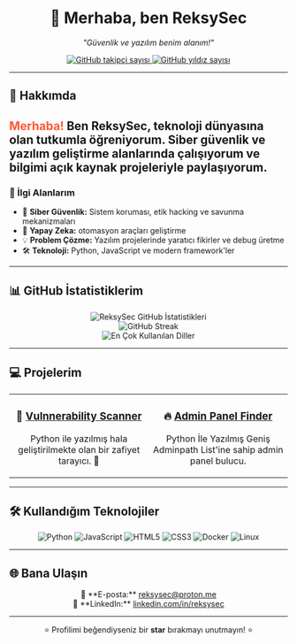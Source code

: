 <h1 align="center">
    <span style="display: inline-block; animation: bounce 2s infinite;">👋</span> 
    Merhaba, ben <strong>ReksySec</strong>
</h1>

<p align="center">
    <em>"Güvenlik ve yazılım benim alanım!"</em>  
</p>

<p align="center">
    <a href="https://github.com/ReksySec?tab=followers">
        <img src="https://img.shields.io/github/followers/ReksySec?style=social" alt="GitHub takipçi sayısı" />
    </a>
    <a href="https://github.com/ReksySec?tab=repositories">
        <img src="https://img.shields.io/github/stars/ReksySec?style=social" alt="GitHub yıldız sayısı" />
    </a>
</p>

---

## 🌌 Hakkımda
<h2 style="animation: fadeIn 2s;">
    <span style="color: #FF5733;">Merhaba!</span> Ben <strong>ReksySec</strong>, teknoloji dünyasına olan tutkumla öğreniyorum. 
    Siber güvenlik ve yazılım geliştirme alanlarında çalışıyorum ve bilgimi açık kaynak projeleriyle paylaşıyorum.
</h2>

### 🚀 İlgi Alanlarım
- 🔐 **Siber Güvenlik:** Sistem koruması, etik hacking ve savunma mekanizmaları
- 🤖 **Yapay Zeka:** otomasyon araçları geliştirme
- 💡 **Problem Çözme:** Yazılım projelerinde yaratıcı fikirler ve debug üretme
- 🛠️ **Teknoloji:** Python, JavaScript ve modern framework'ler

---

## 📊 GitHub İstatistiklerim
<div align="center">
    <img src="https://github-readme-stats.vercel.app/api?username=ReksySec&show_icons=true&theme=radical" alt="ReksySec GitHub İstatistikleri" />
    <br>
    <img src="https://github-readme-streak-stats.herokuapp.com/?user=ReksySec&theme=radical" alt="GitHub Streak" />
    <br>
    <img src="https://github-readme-stats.vercel.app/api/top-langs/?username=ReksySec&layout=compact&theme=radical" alt="En Çok Kullanılan Diller" />
</div>

---

## 💻 Projelerim
<table align="center">
    <tr>
        <td align="center" width="50%">
            <h3>🚀 <a href="https://github.com/ReksySec/Vulnerability-Scanner.py">Vulnnerability Scanner</a></h3>
            <p>Python ile yazılmış hala geliştirilmekte olan bir zafiyet tarayıcı. 🌟</p>
        </td>
        <td align="center" width="50%">
            <h3>🔥 <a href="https://github.com/ReksySec/Admin-Panel-Finder">Admin Panel Finder</a></h3>
            <p>Python İle Yazılmış Geniş Adminpath List'ine sahip admin panel bulucu.</p>
        </td>
    </tr>
</table>

---

## 🛠️ Kullandığım Teknolojiler
<p align="center">
    <img src="https://img.shields.io/badge/-Python-3776AB?logo=python&logoColor=white&style=for-the-badge" alt="Python" />
    <img src="https://img.shields.io/badge/-JavaScript-F7DF1E?logo=javascript&logoColor=black&style=for-the-badge" alt="JavaScript" />
    <img src="https://img.shields.io/badge/-HTML5-E34F26?logo=html5&logoColor=white&style=for-the-badge" alt="HTML5" />
    <img src="https://img.shields.io/badge/-CSS3-1572B6?logo=css3&logoColor=white&style=for-the-badge" alt="CSS3" />
    <img src="https://img.shields.io/badge/-Docker-2496ED?logo=docker&logoColor=white&style=for-the-badge" alt="Docker" />
    <img src="https://img.shields.io/badge/-Linux-FCC624?logo=linux&logoColor=black&style=for-the-badge" alt="Linux" />
</p>

---

## 🌐 Bana Ulaşın
<p align="center">
    📧 **E-posta:** <a href="mailto:reksysec@example.com">reksysec@proton.me</a><br>
    💼 **LinkedIn:** <a href="https://linkedin.com/in/reksysec">linkedin.com/in/reksysec</a><br>
</p>

---

<p align="center" style="animation: bounce 2s infinite;">
    ⭐️ Profilimi beğendiyseniz bir <strong>star</strong> bırakmayı unutmayın! ⭐️
</p>
